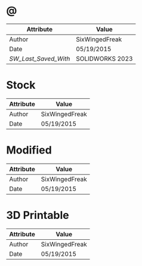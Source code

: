 # @
| Attribute | Value |
| ---  | ---     |
| Author | SixWingedFreak |
| Date | 05/19/2015 |
| _SW_Last_Saved_With_ | SOLIDWORKS 2023 |
# Stock
| Attribute | Value |
| ---  | ---     |
| Author | SixWingedFreak |
| Date | 05/19/2015 |
# Modified
| Attribute | Value |
| ---  | ---     |
| Author | SixWingedFreak |
| Date | 05/19/2015 |
# 3D Printable
| Attribute | Value |
| ---  | ---     |
| Author | SixWingedFreak |
| Date | 05/19/2015 |
